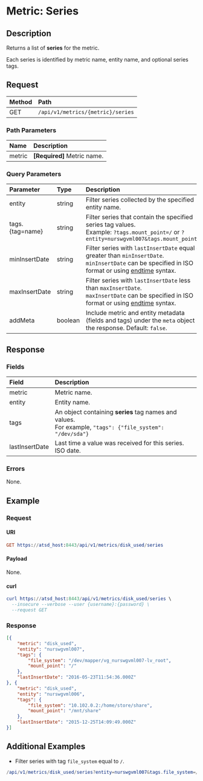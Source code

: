 # Metric: Series

## Description

Returns a list of **series** for the metric.

Each series is identified by metric name, entity name, and optional series tags.

## Request

| **Method** | **Path** |
|:---|:---|
| GET | `/api/v1/metrics/{metric}/series` |

### Path Parameters

| **Name** | **Description** |
|:---|:---|
| metric | **[Required]** Metric name. |

### Query Parameters

| **Parameter** |**Type**| **Description** |
|:---|:---|:---|
| entity | string| Filter series collected by the specified entity name. |
| tags.{tag=name} | string | Filter series that contain the specified series tag values.<br>Example: `?tags.mount_point=/` or `?entity=nurswgvml007&tags.mount_point=/`|
| minInsertDate |string|Filter series with `lastInsertDate` equal or greater than `minInsertDate`.<br>`minInsertDate` can be specified in ISO format or using [endtime](../../../end-time-syntax.md) syntax.|
| maxInsertDate |string|Filter series with `lastInsertDate` less than `maxInsertDate`.<br>`maxInsertDate` can be specified in ISO format or using [endtime](../../../end-time-syntax.md) syntax.|
| addMeta | boolean | Include metric and entity metadata (fields and tags) under the `meta` object in the response. Default: `false`.|

## Response

### Fields

| **Field** | **Description** |
|:---|:---|
| metric | Metric name.  |
| entity | Entity name.  |
| tags | An object containing **series** tag names and values.<br>For example, `"tags": {"file_system": "/dev/sda"}` |
| lastInsertDate |Last time a value was received for this series. ISO date.|

### Errors

None.

## Example

### Request

#### URI

```elm
GET https://atsd_host:8443/api/v1/metrics/disk_used/series
```

#### Payload

None.

#### curl

```elm
curl https://atsd_host:8443/api/v1/metrics/disk_used/series \
  --insecure --verbose --user {username}:{password} \
  --request GET
```

### Response

```json
[{
	"metric": "disk_used",
	"entity": "nurswgvml007",
	"tags": {
		"file_system": "/dev/mapper/vg_nurswgvml007-lv_root",
		"mount_point": "/"
	},
	"lastInsertDate": "2016-05-23T11:54:36.000Z"
}, {
	"metric": "disk_used",
	"entity": "nurswgvml006",
	"tags": {
		"file_system": "10.102.0.2:/home/store/share",
		"mount_point": "/mnt/share"
	},
	"lastInsertDate": "2015-12-25T14:09:49.000Z"
}]
```

## Additional Examples

* Filter series with tag `file_system` equal to `/`.

```elm
/api/v1/metrics/disk_used/series?entity=nurswgvml007&tags.file_system=/
```
